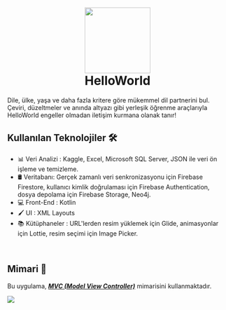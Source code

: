 <div align="center">
      <h1> 
            <img src="https://github.com/achelmasoudi/HelloWorld/assets/154275618/71aa6be0-0f5a-4afc-a845-40e88d9a93ab" width="150px">
            <br/>
            HelloWorld
            <br/> 
      </h1>
</div>

Dile, ülke, yaşa ve daha fazla kritere göre mükemmel dil partnerini bul. Çeviri, düzeltmeler ve anında altyazı gibi yerleşik öğrenme araçlarıyla HelloWorld engeller olmadan iletişim kurmana olanak tanır!

## Kullanılan Teknolojiler 🛠️
- 📊  Veri Analizi : Kaggle, Excel, Microsoft SQL Server, JSON ile veri ön işleme ve temizleme.
- 🛢️ Veritabanı: Gerçek zamanlı veri senkronizasyonu için Firebase Firestore, kullanıcı kimlik doğrulaması için Firebase Authentication, dosya depolama için Firebase Storage, Neo4j.
- 💻 Front-End : Kotlin
- 🖌️ UI : XML Layouts
- 📚 Kütüphaneler : URL'lerden resim yüklemek için Glide, animasyonlar için Lottie, resim seçimi için Image Picker.

<br/> 

## Mimari 🗼
Bu uygulama, [***MVC (Model View Controller)***](https://developer.android.com/topic/architecture) mimarisini kullanmaktadır.

![](https://github.com/achelmasoudi/MSG_MoviesSeriesGalaxy/assets/154275618/3fa5f0bc-4bff-4674-8027-ef4ef9b97fe0)
